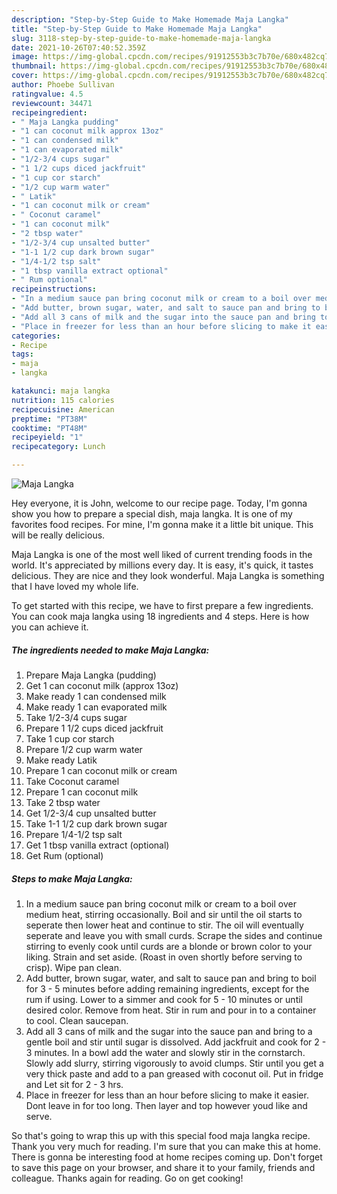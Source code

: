 ```yaml
---
description: "Step-by-Step Guide to Make Homemade Maja Langka"
title: "Step-by-Step Guide to Make Homemade Maja Langka"
slug: 3118-step-by-step-guide-to-make-homemade-maja-langka
date: 2021-10-26T07:40:52.359Z
image: https://img-global.cpcdn.com/recipes/91912553b3c7b70e/680x482cq70/maja-langka-recipe-main-photo.jpg
thumbnail: https://img-global.cpcdn.com/recipes/91912553b3c7b70e/680x482cq70/maja-langka-recipe-main-photo.jpg
cover: https://img-global.cpcdn.com/recipes/91912553b3c7b70e/680x482cq70/maja-langka-recipe-main-photo.jpg
author: Phoebe Sullivan
ratingvalue: 4.5
reviewcount: 34471
recipeingredient:
- " Maja Langka pudding"
- "1 can coconut milk approx 13oz"
- "1 can condensed milk"
- "1 can evaporated milk"
- "1/2-3/4 cups sugar"
- "1 1/2 cups diced jackfruit"
- "1 cup cor starch"
- "1/2 cup warm water"
- " Latik"
- "1 can coconut milk or cream"
- " Coconut caramel"
- "1 can coconut milk"
- "2 tbsp water"
- "1/2-3/4 cup unsalted butter"
- "1-1 1/2 cup dark brown sugar"
- "1/4-1/2 tsp salt"
- "1 tbsp vanilla extract optional"
- " Rum optional"
recipeinstructions:
- "In a medium sauce pan bring coconut milk or cream to a boil over medium heat, stirring occasionally. Boil and sir until the oil starts to seperate then lower heat and continue to stir. The oil will eventually seperate and leave you with small curds. Scrape the sides and continue stirring to evenly cook until curds are a blonde or brown color to your liking. Strain and set aside. (Roast in oven shortly before serving to crisp). Wipe pan clean."
- "Add butter, brown sugar, water, and salt to sauce pan and bring to boil for 3 - 5 minutes before adding remaining ingredients, except for the rum if using. Lower to a simmer and cook for 5 - 10 minutes or until desired color. Remove from heat. Stir in rum and pour in to a container to cool. Clean saucepan."
- "Add all 3 cans of milk and the sugar into the sauce pan and bring to a gentle boil and stir until sugar is dissolved. Add jackfruit and cook for 2 - 3 minutes. In a bowl add the water and slowly stir in the cornstarch. Slowly add slurry, stirring vigorously to avoid clumps. Stir until you get a very thick paste and add to a pan greased with coconut oil. Put in fridge and Let sit for 2 - 3 hrs."
- "Place in freezer for less than an hour before slicing to make it easier. Dont leave in for too long. Then layer and top however youd like and serve."
categories:
- Recipe
tags:
- maja
- langka

katakunci: maja langka 
nutrition: 115 calories
recipecuisine: American
preptime: "PT38M"
cooktime: "PT48M"
recipeyield: "1"
recipecategory: Lunch

---
```



![Maja Langka](https://img-global.cpcdn.com/recipes/91912553b3c7b70e/680x482cq70/maja-langka-recipe-main-photo.jpg)

Hey everyone, it is John, welcome to our recipe page. Today, I'm gonna show you how to prepare a special dish, maja langka. It is one of my favorites food recipes. For mine, I'm gonna make it a little bit unique. This will be really delicious.



Maja Langka is one of the most well liked of current trending foods in the world. It's appreciated by millions every day. It is easy, it's quick, it tastes delicious. They are nice and they look wonderful. Maja Langka is something that I have loved my whole life.


To get started with this recipe, we have to first prepare a few ingredients. You can cook maja langka using 18 ingredients and 4 steps. Here is how you can achieve it.

<!--inarticleads1-->

##### The ingredients needed to make Maja Langka:

1. Prepare  Maja Langka (pudding)
1. Get 1 can coconut milk (approx 13oz)
1. Make ready 1 can condensed milk
1. Make ready 1 can evaporated milk
1. Take 1/2-3/4 cups sugar
1. Prepare 1 1/2 cups diced jackfruit
1. Take 1 cup cor starch
1. Prepare 1/2 cup warm water
1. Make ready  Latik
1. Prepare 1 can coconut milk or cream
1. Take  Coconut caramel
1. Prepare 1 can coconut milk
1. Take 2 tbsp water
1. Get 1/2-3/4 cup unsalted butter
1. Take 1-1 1/2 cup dark brown sugar
1. Prepare 1/4-1/2 tsp salt
1. Get 1 tbsp vanilla extract (optional)
1. Get  Rum (optional)




<!--inarticleads2-->

##### Steps to make Maja Langka:

1. In a medium sauce pan bring coconut milk or cream to a boil over medium heat, stirring occasionally. Boil and sir until the oil starts to seperate then lower heat and continue to stir. The oil will eventually seperate and leave you with small curds. Scrape the sides and continue stirring to evenly cook until curds are a blonde or brown color to your liking. Strain and set aside. (Roast in oven shortly before serving to crisp). Wipe pan clean.
1. Add butter, brown sugar, water, and salt to sauce pan and bring to boil for 3 - 5 minutes before adding remaining ingredients, except for the rum if using. Lower to a simmer and cook for 5 - 10 minutes or until desired color. Remove from heat. Stir in rum and pour in to a container to cool. Clean saucepan.
1. Add all 3 cans of milk and the sugar into the sauce pan and bring to a gentle boil and stir until sugar is dissolved. Add jackfruit and cook for 2 - 3 minutes. In a bowl add the water and slowly stir in the cornstarch. Slowly add slurry, stirring vigorously to avoid clumps. Stir until you get a very thick paste and add to a pan greased with coconut oil. Put in fridge and Let sit for 2 - 3 hrs.
1. Place in freezer for less than an hour before slicing to make it easier. Dont leave in for too long. Then layer and top however youd like and serve.




So that's going to wrap this up with this special food maja langka recipe. Thank you very much for reading. I'm sure that you can make this at home. There is gonna be interesting food at home recipes coming up. Don't forget to save this page on your browser, and share it to your family, friends and colleague. Thanks again for reading. Go on get cooking!
